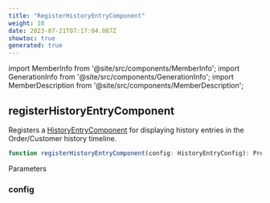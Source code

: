 ```yaml
---
title: "RegisterHistoryEntryComponent"
weight: 10
date: 2023-07-21T07:17:04.087Z
showtoc: true
generated: true
---
```

<!-- This file was generated from the Vendure source. Do not modify. Instead, re-run the "docs:build" script -->
import MemberInfo from '@site/src/components/MemberInfo';
import GenerationInfo from '@site/src/components/GenerationInfo';
import MemberDescription from '@site/src/components/MemberDescription';


## registerHistoryEntryComponent

<GenerationInfo sourceFile="packages/admin-ui/src/lib/core/src/providers/custom-history-entry-component/history-entry-component.service.ts" sourceLine="13" packageName="@vendure/admin-ui" since="1.9.0" />

Registers a <a href='/docs/reference/admin-ui-api/custom-history-entry-components/history-entry-component#historyentrycomponent'>HistoryEntryComponent</a> for displaying history entries in the Order/Customer
history timeline.

```ts title="Signature"
function registerHistoryEntryComponent(config: HistoryEntryConfig): Provider
```
Parameters

### config

<MemberInfo kind="parameter" type="<a href='/docs/reference/admin-ui-api/custom-history-entry-components/history-entry-config#historyentryconfig'>HistoryEntryConfig</a>" />


